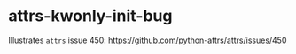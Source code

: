 # attrs-kwonly-init-bug

Illustrates `attrs` issue 450: https://github.com/python-attrs/attrs/issues/450
